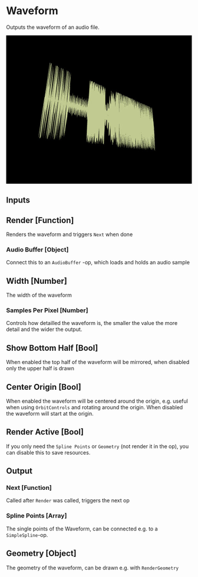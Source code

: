 # Waveform

Outputs the waveform of an audio file. 

![](img/waveform.jpg)

## Inputs

## Render [Function]

Renders the waveform and triggers `Next` when done

### Audio Buffer [Object]

Connect this to an `AudioBuffer` -op, which loads and holds an audio sample

## Width [Number]

The width of the waveform

### Samples Per Pixel [Number]

Controls how detailled the waveform is, the smaller the value the more detail and the wider the output. 

## Show Bottom Half [Bool]

When enabled the top half of the waveform will be mirrored, when disabled only the upper half is drawn

## Center Origin [Bool]

When enabled the waveform will be centered around the origin, e.g. useful when using `OrbitControls` and rotating around the origin. When disabled the waveform will start at the origin.

## Render Active [Bool]

If you only need the `Spline Points` or `Geometry` (not render it in the op), you can disable this to save resources.

## Output

### Next [Function]

Called after `Render` was called, triggers the next op

### Spline Points [Array]

The single points of the Waveform, can be connected e.g. to a `SimpleSpline`-op.

## Geometry [Object]

The geometry of the waveform, can be drawn e.g. with `RenderGeometry`